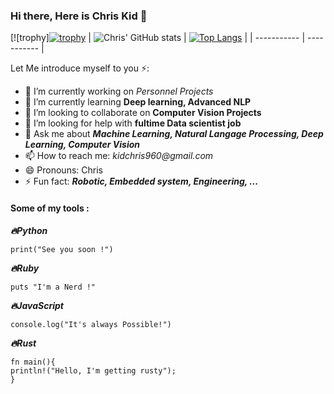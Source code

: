 ### Hi there, Here is Chris Kid 👋
[![trophy][![trophy](https://github-profile-trophy.vercel.app/?username=Kidchris&theme=dracula)](https://github.com/ryo-ma/github-profile-trophy)
| ![Chris' GitHub stats](https://github-readme-stats.vercel.app/api?username=Kidchris&show_icons=true&theme=dracula&count_private=true)      | [![Top Langs](https://github-readme-stats.vercel.app/api/top-langs/?username=Kidchris&layout=compact&show_icons=true&theme=dracula)](https://github.com/anuraghazra/github-readme-stats) |
| ----------- | ----------- |
<!--
**Kidchris/Kidchris** is a ✨ _special_ ✨ repository because its `README.md` (this file) appears on your GitHub profile.
-->

Let Me introduce myself to you ⚡:

- 🔭 I’m currently working on *Personnel Projects*
- 🌱 I’m currently learning **Deep learning, Advanced NLP**
- 👯 I’m looking to collaborate on **Computer Vision Projects**
- 🤔 I’m looking for help with **fultime Data scientist job**
- 💬 Ask me about  ***Machine Learning, Natural Langage Processing, Deep Learning, Computer Vision***
- 📫 How to reach me: _kidchris960@gmail.com_
- 😄 Pronouns: Chris
- ⚡ Fun fact: ***Robotic, Embedded system, Engineering, ...***

#### Some of my tools :
***🔥Python***
```
print("See you soon !")
``` 
***🔥Ruby***
``` 
puts "I'm a Nerd !"
```
***🔥JavaScript***
```
console.log("It's always Possible!")
```
***🔥Rust***
```
fn main(){
println!("Hello, I'm getting rusty");
}
```
